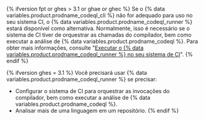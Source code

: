 {% ifversion fpt or ghes > 3.1 or ghae or ghec %}
Se o {% data variables.product.prodname_codeql_cli %} não for adequado para uso no seu sistema CI, o {% data variables.product.prodname_codeql_runner %} estará disponível como alternativa. Normalmente, isso é necessário se o sistema de CI tiver de orquestrar as chamadas do compilador, bem como executar a análise de {% data variables.product.prodname_codeql %}. Para obter mais informações, consulte "[Executar o {% data variables.product.prodname_codeql_runner %} no seu sistema de CI](/code-security/secure-coding/using-codeql-code-scanning-with-your-existing-ci-system/running-codeql-runner-in-your-ci-system)".
{% endif %}

{% ifversion ghes = 3.1 %}
Você precisará usar {% data variables.product.prodname_codeql_runner %} se precisar:
- Configurar o sistema de CI para orquestrar as invocações do compilador, bem como executar a análise de {% data variables.product.prodname_codeql %}.
- Analisar mais de uma linguagem em um repositório.
{% endif %}
